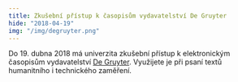 ```yaml
---
title: Zkušební přístup k časopisům vydavatelství De Gruyter
hide: "2018-04-19"
img: "/img/degruyter.png"
---
```


Do 19. dubna 2018 má univerzita zkušební přístup k elektronickým časopisům
vydavatelství [De
Gruyter](http://pez.cuni.cz/prehled/zdroj.php?lang=cs&id=704&freetrials=1).
Využijete je při psaní textů humanitního i technického zaměření.
